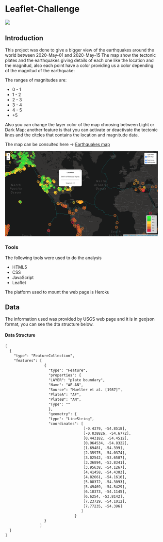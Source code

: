 # Leaflet-Challenge


[![](img/Risk.png)]()

## Introduction

This project was done to give a bigger view of the earthquakes around the world between 2020-May-01 and 2020-May-15
The map show the tectonic plates and the earthquakes giving details of each one like the location and the magnitud, also each point have a color providing us a color depending of the magnitud of the earthquake:

The ranges of magnitudes are:
- 0 - 1
- 1 - 2
- 2 - 3
- 3 - 4
- 4 - 5
- +5

Also you can change the layer color of the map choosing between Light or Dark Map; another feature is that you can activate or deactivate the tectonic lines and the citcles that contains the location and magnitude data.

The map can be consulted here -> [Earthquakes map](https://enr1que319-earthquakes.herokuapp.com "Earthquakes")

[![](img/1.png)]()

### Tools

The following tools were used to do the analysis

- HTML5
- CSS
- JavaScript
- Leaflet

The platform used to mount the web page is Heroku


## Data

The information used was provided by USGS web page and it is in geojson format, you can see the dta structure below.

#### Data Structure



    [ 
      {
        "type": "FeatureCollection",
        "features": [
                      {
                        "type": "Feature",
                        "properties": {
                        "LAYER": "plate boundary",
                        "Name": "AF-AN",
                        "Source": "Mueller et al. [1987]",
                        "PlateA": "AF",
                        "PlateB": "AN",
                        "Type": ""
                        },
                        "geometry": {
                        "type": "LineString",
                        "coordinates": [
                                        [-0.4379, -54.8518],
                                        [-0.038826, -54.6772],
                                        [0.443182, -54.4512],
                                        [0.964534, -54.8322],
                                        [1.69481, -54.399],
                                        [2.35975, -54.0374],
                                        [3.02542, -53.6507],
                                        [3.36894, -53.8341],
                                        [3.95638, -54.1267],
                                        [4.41458, -54.4303],
                                        [4.82661, -54.1616],
                                        [5.08372, -54.3093],
                                        [5.49469, -54.5429],
                                        [6.18373, -54.1145],
                                        [6.6254, -53.8142],
                                        [7.23729, -54.1012],
                                        [7.77235, -54.396]
                                       ]
                                    }
                      }
                    ]
      }
    ]
